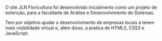 O site JLN Floricultura foi desenvolvido inicialmente como um projeto de extenção, para a faculdade de Análise e Desenvolvimento de Sistemas.

Tem por objetivo ajudar o desenvolvimento de empresas locais a terem mais visibilidade virtual e, além disso, a pratica de HTML5, CSS3 e JavaScript.
